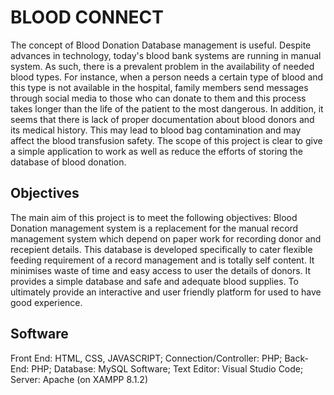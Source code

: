 # BLOOD CONNECT

The concept of Blood Donation Database management is useful. Despite advances in 
technology, today's blood bank systems are running in manual system. As such, there is a 
prevalent problem in the availability of needed blood types. For instance, when a person 
needs a certain type of blood and this type is not available in the hospital, family members 
send messages through social media to those who can donate to them and this process takes 
longer than the life of the patient to the most dangerous. In addition, it seems that there is lack 
of proper documentation about blood donors and its medical history. This may lead to blood 
bag contamination and may affect the blood transfusion safety.
The scope of this project is clear to give a simple application to work as well as reduce the 
efforts of storing the database of blood donation.


## Objectives
The main aim of this project is to meet the following objectives:
Blood Donation management system is a replacement for the manual record 
management system which depend on paper work for recording donor and recepient 
details. 
This database is developed specifically to cater flexible feeding requirement of a 
record management and is totally self content. 
It minimises waste of time and easy access to user the details of donors.
It provides a simple database and safe and adequate blood supplies.
To ultimately provide an interactive and user friendly platform for used to have good 
experience.


## Software
Front End: HTML, CSS, JAVASCRIPT;
Connection/Controller: PHP;
Back-End: PHP;
Database: MySQL Software;
Text Editor: Visual Studio Code;
Server: Apache (on XAMPP 8.1.2)





